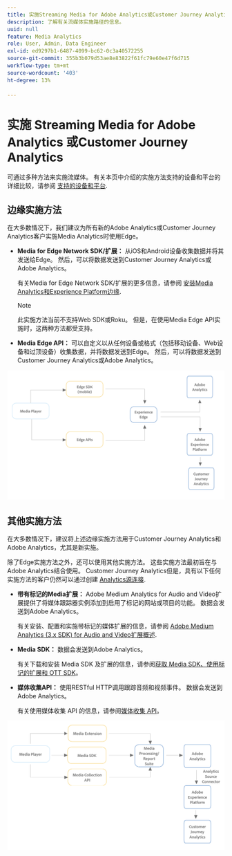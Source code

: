 ```yaml
---
title: 实施Streaming Media for Adobe Analytics或Customer Journey Analytics
description: 了解有关流媒体实施路径的信息。
uuid: null
feature: Media Analytics
role: User, Admin, Data Engineer
exl-id: ed9297b1-6487-4099-bc62-0c3a40572255
source-git-commit: 355b3b079d53ae8e83822f61fc79e60e47f6d715
workflow-type: tm+mt
source-wordcount: '403'
ht-degree: 13%

---
```


# 实施 Streaming Media for Adobe Analytics 或Customer Journey Analytics

可通过多种方法来实施流媒体。 有关本页中介绍的实施方法支持的设备和平台的详细比较，请参阅 [支持的设备和平台](/help/getting-started/supported-devices.md).

## 边缘实施方法

在大多数情况下，我们建议为所有新的Adobe Analytics或Customer Journey Analytics客户实施Media Analytics时使用Edge。

* **Media for Edge Network SDK/扩展：** 从iOS和Android设备收集数据并将其发送给Edge。 然后，可以将数据发送到Customer Journey Analytics或Adobe Analytics。

  有关Media for Edge Network SDK/扩展的更多信息，请参阅 [安装Media Analytics和Experience Platform边缘](/help/implementation/implementation-edge.md).

  >[!NOTE]
  >
  >此实施方法当前不支持Web SDK或Roku。 但是，在使用Media Edge API实施时，这两种方法都受支持。

* **Media Edge API：** 可以自定义以从任何设备或格式（包括移动设备、Web设备和过顶设备）收集数据，并将数据发送到Edge。 然后，可以将数据发送到Customer Journey Analytics或Adobe Analytics。

  <!-- For more information about the Media Edge API, see (link to John's docs when they're ready) -->

![CJA 工作流](assets/cja-implementation.png)

## 其他实施方法

在大多数情况下，建议将上述边缘实施方法用于Customer Journey Analytics和Adobe Analytics，尤其是新实施。

除了Edge实施方法之外，还可以使用其他实施方法。 这些实施方法最初旨在与Adobe Analytics结合使用。 Customer Journey Analytics但是，具有以下任何实施方法的客户仍然可以通过创建 [Analytics源连接](https://experienceleague.adobe.com/docs/experience-platform/sources/ui-tutorials/create/adobe-applications/analytics.html?lang=zh-Hans).

* **带有标记的Media扩展：** Adobe Medium Analytics for Audio and Video扩展提供了将媒体跟踪器实例添加到启用了标记的网站或项目的功能。 数据会发送到Adobe Analytics。

  有关安装、配置和实施带标记的媒体扩展的信息，请参阅 [Adobe Medium Analytics (3.x SDK) for Audio and Video扩展概述](https://experienceleague.adobe.com/docs/experience-platform/tags/extensions/client/media-analytics-3x/overview.html).

* **Media SDK：**  数据会发送到Adobe Analytics。

  有关下载和安装 Media SDK 及扩展的信息，请参阅[获取 Media SDK、使用标记的扩展和 OTT SDK](/help/getting-started/download-sdks.md)。

* **媒体收集API：** 使用RESTful HTTP调用跟踪音频和视频事件。 数据会发送到Adobe Analytics。

  有关使用媒体收集 API 的信息，请参阅[媒体收集 API](media-collection-api/mc-api-overview.md)。


![Analytics工作流](assets/analytics-implementation.png)

<!--
(Not sure if we need the following paragraph and graphic. Paragraph is somewhat redundant with the intro paragraph of this article)
Choose the implementation method depending on the supported platforms. Some players are not supported by the Media SDKs or the Adobe Experience Platform Media Extensions. The Media Collection APIs provide a way to support those players. For information on supported devices, see [Supported devices and platforms](/help/getting-started/supported-devices.md).

![Media Flow](media-sdk/assets/choose-media-flow2.png)
-->
